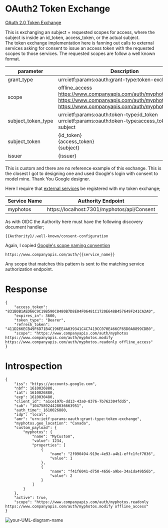 # OAuth2 Token Exchange  
[OAuth 2.0 Token Exchange](https://tools.ietf.org/html/rfc8693)  

This is exchanging an subject + requested scopes for access, where the subject is inside an id_token, access_token, or the actual subject.    
The token exchange implementation here is fanning out calls to external services asking for consent to issue an access token with the requested scopes to those services.  The requested scopes are follow a well known format.  


| parameter  | Description |
| ---------  | -------- |
| grant_type | urn:ietf:params:oauth:grant-type:token-exchange |
| scope | offline_access <br>https://www.companyapis.com/auth/myphotos <br>https://www.companyapis.com/auth/myphotos.readonly <br>https://www.companyapis.com/auth/myphotos.modify |
| subject_token_type | urn:ietf:params:oauth:token-type:id_token  <br>urn:ietf:params:oauth:token-type:access_token <br>subject |
| subject_token | {id_token} <br>{access_token} <br>{subject}|
| issuer | {issuer} |  

This is custom and there are no reference example of this exchange.  This is the closest I got to designing one and used Google's login with consent to model mine.  Thank You Google designer.  

Here I require that [external services](external-services.md) be registered with my token exchange;

| Service Name  | Authority Endpoint |
| ---------  | -------- |
| myphotos | https://localhost:7301/myphotos/api/Consent |

As with OIDC the Authority here must have the following discovery document handler;
```
{{Authority}/.well-known/consent-configuration
```

Again, I copied [Google's scope naming convention](https://developers.google.com/identity/protocols/oauth2/scopes)  

```
https://www.companyapis.com/auth/{{service_name}}
```

Any scope that matches this pattern is sent to the matching service authorization endpoint.

# Response
```
{
    "access_token": "831B0B1AED66C9C19B590C8480B7D8E04F06481C1720E648B457649F241CA2A0",
    "expires_in": 3600,
    "token_type": "Bearer",
    "refresh_token": "411D266ECB49F6D71B4C196EE4A039341C4C7419CC070E466CF65D0A8899CDB0",
    "scope": "https://www.companyapis.com/auth/myphotos https://www.companyapis.com/auth/myphotos.modify https://www.companyapis.com/auth/myphotos.readonly offline_access"
}
```
# Introspection  
```
{
    "iss": "https://accounts.google.com",
    "nbf": 1610026880,
    "iat": 1610026880,
    "exp": 1610030480,
    "client_id": "a1ce197b-dd13-43a0-8376-7b762304fdd5",
    "sub": "104758924428036663951",
    "auth_time": 1610026880,
    "idp": "local",
    "amr": "urn:ietf:params:oauth:grant-type:token-exchange",
    "myphotos.geo_location": "Canada",
    "custom_payload": {
        "myphotos": {
            "name": "MyCustom",
            "value": 1234,
            "properties": [
                {
                    "name": "2f090494-919e-4e93-a4b1-effc1fcf7036",
                    "value": 1
                },
                {
                    "name": "f41f6041-d750-4656-a9be-34a1da49b56b",
                    "value": 2
                }
            ]
        }
    },
    "active": true,
    "scope": "https://www.companyapis.com/auth/myphotos.readonly https://www.companyapis.com/auth/myphotos.modify offline_access"
}
```
![your-UML-diagram-name](http://www.plantuml.com/plantuml/proxy?cache=no&src=https://raw.githubusercontent.com/DuendeSoftware-FluffyBunny/TokenServices/main/docs/token-exchange.iuml)


